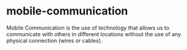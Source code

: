 # mobile-communication
Mobile Communication is the use of technology that allows us to communicate with others in different locations without the use of any physical connection (wires or cables).
